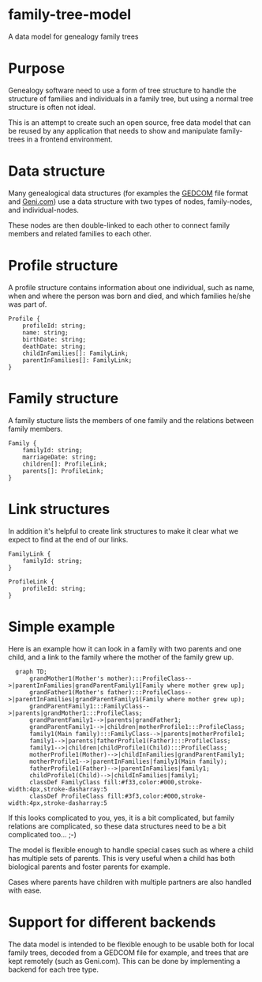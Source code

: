 # family-tree-model
A data model for genealogy family trees


# Purpose
Genealogy software need to use a form of tree structure to handle the structure of families and individuals in a family tree,
but using a normal tree structure is often not ideal.

This is an attempt to create such an open source, free data model that can be reused by any application that needs to show and manipulate family-trees in a frontend environment.

# Data structure

Many genealogical data structures (for examples the [GEDCOM](https://en.wikipedia.org/wiki/GEDCOM) file format and [Geni.com](http://Geni.com))
use a data structure with two types of nodes, family-nodes, and individual-nodes.

These nodes are then double-linked to each other to connect family members and related families to each other.

# Profile structure
A profile structure contains information about one individual, such as name, when and where the person was born and died, and which families he/she was part of.
```
Profile {
    profileId: string;
    name: string;
    birthDate: string;
    deathDate: string;
    childInFamilies[]: FamilyLink;
    parentInFamilies[]: FamilyLink;
}
```

# Family structure
A family stucture lists the members of one family and the relations between family members.
```
Family {
    familyId: string;
    marriageDate: string;
    children[]: ProfileLink;
    parents[]: ProfileLink;
}
```

# Link structures
In addition it's helpful to create link structures to make it clear what we expect to find at the end of our links.
```
FamilyLink {
    familyId: string;
}

ProfileLink {
    profileId: string;
}
```

# Simple example
Here is an example how it can look in a family with two parents and one child, and a link to the family where the mother of the family grew up.

``` mermaid
  graph TD;
      grandMother1(Mother's mother):::ProfileClass-->|parentInFamilies|grandParentFamily1[Family where mother grew up];
      grandFather1(Mother's father):::ProfileClass-->|parentInFamilies|grandParentFamily1(Family where mother grew up);
      grandParentFamily1:::FamilyClass-->|parents|grandMother1:::ProfileClass;
      grandParentFamily1-->|parents|grandFather1;
      grandParentFamily1-->|children|motherProfile1:::ProfileClass;
      family1(Main family):::FamilyClass-->|parents|motherProfile1;
      family1-->|parents|fatherProfile1(Father):::ProfileClass;
      family1-->|children|childProfile1(Child):::ProfileClass;
      motherProfile1(Mother)-->|childInFamilies|grandParentFamily1;
      motherProfile1-->|parentInFamilies|family1(Main family);
      fatherProfile1(Father)-->|parentInFamilies|family1;
      childProfile1(Child)-->|childInFamilies|family1;
      classDef FamilyClass fill:#f33,color:#000,stroke-width:4px,stroke-dasharray:5
      classDef ProfileClass fill:#3f3,color:#000,stroke-width:4px,stroke-dasharray:5
```

If this looks complicated to you, yes, it is a bit complicated, but family relations are
complicated, so these data structures need to be a bit complicated too... ;-)

The model is flexible enough to handle special cases such as where a child has multiple
sets of parents. This is very useful when a child has both biological parents and
foster parents for example.

Cases where parents have children with multiple partners are also handled with ease.

# Support for different backends

The data model is intended to be flexible enough to be usable both for local family trees, decoded from
a GEDCOM file for example, and trees that are kept remotely (such as Geni.com).
This can be done by implementing a backend for each tree type.